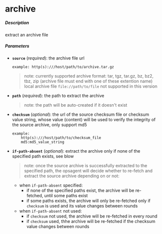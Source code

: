 # archive


##### Description
extract an archive file

##### Parameters

*   **`source`** (*required*): the archive file url

		example: http(s):///host/path/to/archive.tar.gz

	>note: currently supported archive format: tar, tgz, tar.gz, bz, bz2, tbz, zip (archive file must end with one of these extention name)
			local archive file `file://path/to/file` not supported in this version

*   **`path`** (*required*): the path to extract the archive

	>note: the path will be auto-created if it doesn't exist

*   **`checksum`** (*optional*): the url of the source checksum file or checksum value string, whose value (content) will be used to verify the integrity of the source archive, only support md5

		example:
			http(s):///host/path/to/checksum_file
			md5:md5_value_string

*   **`if-path-absent`** (*optional*): extract the archive only if none of the specified path exists, see blow

	> note: once the source archive is successfully extracted to the specified path, the opsagent will decide whether to re-fetch and extract the source archive depending on or not:
	- when `if-path-absent` specified:
		- if none of the specified paths exist, the archive will be re-fetched, until some paths exist
		- if some paths exists, the archive will only be re-fetched only if `checksum` is used and its value changes between rounds
	- when `if-path-absent` not used:
		- if `checksum` not used, the archive will be re-fetched in every round
		- if `checksum` used, thhe archive will be re-fetched if the checksum value changes between rounds
				